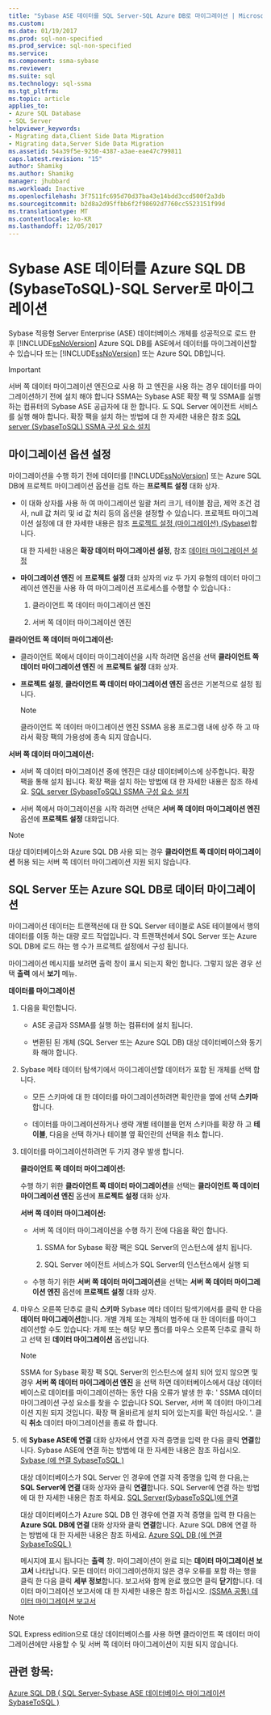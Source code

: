 ```yaml
---
title: "Sybase ASE 데이터를 SQL Server-SQL Azure DB로 마이그레이션 | Microsoft Docs"
ms.custom: 
ms.date: 01/19/2017
ms.prod: sql-non-specified
ms.prod_service: sql-non-specified
ms.service: 
ms.component: ssma-sybase
ms.reviewer: 
ms.suite: sql
ms.technology: sql-ssma
ms.tgt_pltfrm: 
ms.topic: article
applies_to:
- Azure SQL Database
- SQL Server
helpviewer_keywords:
- Migrating data,Client Side Data Migration
- Migrating data,Server Side Data Migration
ms.assetid: 54a39f5e-9250-4387-a3ae-eae47c799811
caps.latest.revision: "15"
author: Shamikg
ms.author: Shamikg
manager: jhubbard
ms.workload: Inactive
ms.openlocfilehash: 3f7511fc695d70d37ba43e14bdd3ccd500f2a3db
ms.sourcegitcommit: b2d8a2d95ffbb6f2f98692d7760cc5523151f99d
ms.translationtype: MT
ms.contentlocale: ko-KR
ms.lasthandoff: 12/05/2017
---
```

# <a name="migrating-sybase-ase-data-into-sql-server---azure-sql-db--sybasetosql"></a>Sybase ASE 데이터를 Azure SQL DB (SybaseToSQL)-SQL Server로 마이그레이션
Sybase 적응형 Server Enterprise (ASE) 데이터베이스 개체를 성공적으로 로드 한 후 [!INCLUDE[ssNoVersion](../../includes/ssnoversion_md.md)] Azure SQL DB를 ASE에서 데이터를 마이그레이션할 수 있습니다 또는 [!INCLUDE[ssNoVersion](../../includes/ssnoversion_md.md)] 또는 Azure SQL DB입니다.  
  
> [!IMPORTANT]  
> 서버 쪽 데이터 마이그레이션 엔진으로 사용 하 고 엔진을 사용 하는 경우 데이터를 마이그레이션하기 전에 설치 해야 합니다 SSMA는 Sybase ASE 확장 팩 및 SSMA를 실행 하는 컴퓨터의 Sybase ASE 공급자에 대 한 합니다. 도 SQL Server 에이전트 서비스를 실행 해야 합니다. 확장 팩을 설치 하는 방법에 대 한 자세한 내용은 참조 [SQL server (SybaseToSQL) SSMA 구성 요소 설치](http://msdn.microsoft.com/en-us/5ad9e12c-2cdb-4dd2-8703-05a23242d19d)  
  
## <a name="setting-migration-options"></a>마이그레이션 옵션 설정  
마이그레이션을 수행 하기 전에 데이터를 [!INCLUDE[ssNoVersion](../../includes/ssnoversion_md.md)] 또는 Azure SQL DB에 프로젝트 마이그레이션 옵션을 검토 하는 **프로젝트 설정** 대화 상자.  
  
-   이 대화 상자를 사용 하 여 마이그레이션 일괄 처리 크기, 테이블 잠금, 제약 조건 검사, null 값 처리 및 id 값 처리 등의 옵션을 설정할 수 있습니다. 프로젝트 마이그레이션 설정에 대 한 자세한 내용은 참조 [프로젝트 설정 (마이그레이션) (Sybase)](http://msdn.microsoft.com/en-us/82f8857f-7ab1-4738-ab6e-b1e95ea94924)합니다.  
  
    대 한 자세한 내용은 **확장 데이터 마이그레이션 설정**, 참조 [데이터 마이그레이션 설정](http://msdn.microsoft.com/en-us/94d7a083-2dbc-4e3d-94dd-92b7ff9d0c2d)  
  
-   **마이그레이션 엔진** 에 **프로젝트 설정** 대화 상자의 viz 두 가지 유형의 데이터 마이그레이션 엔진을 사용 하 여 마이그레이션 프로세스를 수행할 수 있습니다.:  
  
    1.  클라이언트 쪽 데이터 마이그레이션 엔진  
  
    2.  서버 쪽 데이터 마이그레이션 엔진  
  
**클라이언트 쪽 데이터 마이그레이션:**  
  
-   클라이언트 쪽에서 데이터 마이그레이션을 시작 하려면 옵션을 선택 **클라이언트 쪽 데이터 마이그레이션 엔진** 에 **프로젝트 설정** 대화 상자.  
  
-   **프로젝트 설정**, **클라이언트 쪽 데이터 마이그레이션 엔진** 옵션은 기본적으로 설정 됩니다.  
  
    > [!NOTE]  
    > 클라이언트 쪽 데이터 마이그레이션 엔진 SSMA 응용 프로그램 내에 상주 하 고 따라서 확장 팩의 가용성에 종속 되지 않습니다.  
  
**서버 쪽 데이터 마이그레이션:**  
  
-   서버 쪽 데이터 마이그레이션 중에 엔진은 대상 데이터베이스에 상주합니다. 확장 팩을 통해 설치 됩니다. 확장 팩을 설치 하는 방법에 대 한 자세한 내용은 참조 하세요. [SQL server (SybaseToSQL) SSMA 구성 요소 설치](http://msdn.microsoft.com/en-us/5ad9e12c-2cdb-4dd2-8703-05a23242d19d)  
  
-   서버 쪽에서 마이그레이션을 시작 하려면 선택은 **서버 쪽 데이터 마이그레이션 엔진** 옵션에 **프로젝트 설정** 대화입니다.  
  
> [!NOTE]  
> 대상 데이터베이스와 Azure SQL DB 사용 되는 경우 **클라이언트 쪽 데이터 마이그레이션** 허용 되는 서버 쪽 데이터 마이그레이션 지원 되지 않습니다.  
  
## <a name="migrating-data-to-sql-server-or-azure-sql-db"></a>SQL Server 또는 Azure SQL DB로 데이터 마이그레이션  
마이그레이션 데이터는 트랜잭션에 대 한 SQL Server 테이블로 ASE 테이블에서 행의 데이터를 이동 하는 대량 로드 작업입니다. 각 트랜잭션에서 SQL Server 또는 Azure SQL DB에 로드 하는 행 수가 프로젝트 설정에서 구성 됩니다.  
  
마이그레이션 메시지를 보려면 출력 창이 표시 되는지 확인 합니다. 그렇지 않은 경우 선택 **출력** 에서 **보기** 메뉴.  
  
**데이터를 마이그레이션**  
  
1.  다음을 확인합니다.  
  
    -   ASE 공급자 SSMA를 실행 하는 컴퓨터에 설치 됩니다.  
  
    -   변환된 된 개체 (SQL Server 또는 Azure SQL DB) 대상 데이터베이스와 동기화 해야 합니다.  
  
2.  Sybase 메타 데이터 탐색기에서 마이그레이션할 데이터가 포함 된 개체를 선택 합니다.  
  
    -   모든 스키마에 대 한 데이터를 마이그레이션하려면 확인란을 옆에 선택 **스키마**합니다.  
  
    -   데이터를 마이그레이션하거나 생략 개별 테이블을 먼저 스키마를 확장 하 고 **테이블**, 다음을 선택 하거나 테이블 옆 확인란의 선택을 취소 합니다.  
  
3.  데이터를 마이그레이션하려면 두 가지 경우 발생 합니다.  
  
    **클라이언트 쪽 데이터 마이그레이션:**  
  
    수행 하기 위한 **클라이언트 쪽 데이터 마이그레이션**을 선택는 **클라이언트 쪽 데이터 마이그레이션 엔진** 옵션에 **프로젝트 설정** 대화 상자.  
  
    **서버 쪽 데이터 마이그레이션:**  
  
    -   서버 쪽 데이터 마이그레이션을 수행 하기 전에 다음을 확인 합니다.  
  
        1.  SSMA for Sybase 확장 팩은 SQL Server의 인스턴스에 설치 됩니다.  
  
        2.  SQL Server 에이전트 서비스가 SQL Server의 인스턴스에서 실행 되  
  
    -   수행 하기 위한 **서버 쪽 데이터 마이그레이션**을 선택는 **서버 쪽 데이터 마이그레이션 엔진** 옵션에 **프로젝트 설정** 대화 상자.  
  
4.  마우스 오른쪽 단추로 클릭 **스키마** Sybase 메타 데이터 탐색기에서를 클릭 한 다음 **데이터 마이그레이션**합니다. 개별 개체 또는 개체의 범주에 대 한 데이터를 마이그레이션할 수도 있습니다: 개체 또는 해당 부모 폴더를 마우스 오른쪽 단추로 클릭 하 고 선택 된 **데이터 마이그레이션** 옵션입니다.  
  
    > [!NOTE]  
    > SSMA for Sybase 확장 팩 SQL Server의 인스턴스에 설치 되어 있지 않으면 및 경우 **서버 쪽 데이터 마이그레이션 엔진** 을 선택 하면 데이터베이스에서 대상 데이터베이스로 데이터를 마이그레이션하는 동안 다음 오류가 발생 한 후: ' SSMA 데이터 마이그레이션 구성 요소를 찾을 수 없습니다 SQL Server, 서버 쪽 데이터 마이그레이션 지원 되지 것입니다. 확장 팩 올바르게 설치 되어 있는지를 확인 하십시오. '. 클릭 **취소** 데이터 마이그레이션을 종료 하 합니다.  
  
5.  에 **Sybase ASE에 연결** 대화 상자에서 연결 자격 증명을 입력 한 다음 클릭 **연결**합니다. Sybase ASE에 연결 하는 방법에 대 한 자세한 내용은 참조 하십시오. [Sybase &#40;에 연결 SybaseToSQL &#41;](../../ssma/sybase/connect-to-sybase-sybasetosql.md)  
  
    대상 데이터베이스가 SQL Server 인 경우에 연결 자격 증명을 입력 한 다음,는 **SQL Server에 연결** 대화 상자와 클릭 **연결**합니다. SQL Server에 연결 하는 방법에 대 한 자세한 내용은 참조 하세요. [SQL Server(SybaseToSQL)에 연결](http://msdn.microsoft.com/en-us/dd368a1a-45b0-40e9-b4d3-5cdb48c26606)  
  
    대상 데이터베이스가 Azure SQL DB 인 경우에 연결 자격 증명을 입력 한 다음는 **Azure SQL DB에 연결** 대화 상자와 클릭 **연결**합니다. Azure SQL DB에 연결 하는 방법에 대 한 자세한 내용은 참조 하세요. [Azure SQL DB &#40;에 연결 SybaseToSQL &#41;](../../ssma/sybase/connecting-to-azure-sql-db-sybasetosql.md)  
  
    메시지에 표시 됩니다는 **출력** 창. 마이그레이션이 완료 되는 **데이터 마이그레이션 보고서** 나타납니다. 모든 데이터 마이그레이션하지 않은 경우 오류를 포함 하는 행을 클릭 한 다음 클릭 **세부 정보**합니다. 보고서와 함께 완료 했으면 클릭 **닫기**합니다. 데이터 마이그레이션 보고서에 대 한 자세한 내용은 참조 하십시오. [(SSMA 공통) 데이터 마이그레이션 보고서](http://msdn.microsoft.com/en-us/bbfb9d88-5a98-4980-8d19-c5d78bd0d241)  
  
> [!NOTE]  
> SQL Express edition으로 대상 데이터베이스를 사용 하면 클라이언트 쪽 데이터 마이그레이션에만 사용할 수 및 서버 쪽 데이터 마이그레이션이 지원 되지 않습니다.  
  
## <a name="see-also"></a>관련 항목:  
[Azure SQL DB &#40; SQL Server-Sybase ASE 데이터베이스 마이그레이션 SybaseToSQL &#41;](../../ssma/sybase/migrating-sybase-ase-databases-to-sql-server-azure-sql-db-sybasetosql.md)  
  
